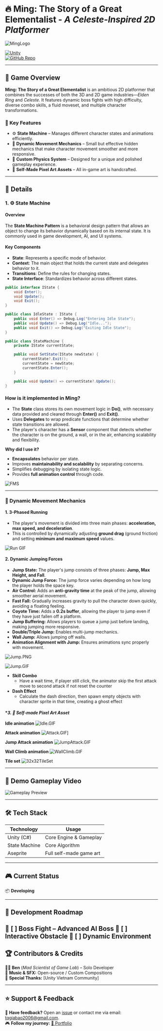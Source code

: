# 🔥 Ming: The Story of a Great Elementalist - *A Celeste-Inspired 2D Platformer*


![MingLogo](https://github.com/tqgiabao2006/Avatar/raw/main/ReadMe/MingPoster.png)

[![Unity](https://img.shields.io/badge/Made_with-Unity-000?logo=unity&style=for-the-badge)](https://unity.com/)  
[![GitHub Repo](https://img.shields.io/badge/View_on-GitHub-blue?style=for-the-badge&logo=github)](https://github.com/tqgiabao2006/Avatar)


---

## 🚀 Game Overview  
**Ming: The Story of a Great Elementalist** is an ambitious 2D platformer that combines the successes of both the 3D and 2D game industries—*Elden Ring* and *Celeste*. It features dynamic boss fights with high difficulty, diverse combo skills, a fluid moveset, and multiple character transformations.

### 🎯 Key Features
- ⚙️ **State Machine** – Manages different character states and animations efficiently.
- 🏃 **Dynamic Movement Mechanics** – Small but effective hidden mechanics that make character movement smoother and more responsive.
- 📐 **Custom Physics System** – Designed for a unique and polished gameplay experience.
- 🎨 **Self-Made Pixel Art Assets** – All in-game art is handcrafted.

---

## 📌 Details

### **1. ⚙️ State Machine**
#### **Overview**
The **State Machine Pattern** is a behavioral design pattern that allows an object to change its behavior dynamically based on its internal state. It is commonly used in game development, AI, and UI systems.

#### **Key Components**
- **State**: Represents a specific mode of behavior.
- **Context**: The main object that holds the current state and delegates behavior to it.
- **Transitions**: Define the rules for changing states.
- **State Interface**: Standardizes behavior across different states.

```csharp
public interface IState {
    void Enter();
    void Update();
    void Exit();
}

public class IdleState : IState {
    public void Enter() => Debug.Log("Entering Idle State");
    public void Update() => Debug.Log("Idle...");
    public void Exit() => Debug.Log("Exiting Idle State");
}

public class StateMachine {
    private IState currentState;

    public void SetState(IState newState) {
        currentState?.Exit();
        currentState = newState;
        currentState.Enter();
    }

    public void Update() => currentState?.Update();
}
```

### **How is it implemented in Ming?**
- The **State** class stores its own movement logic in **Do()**, with necessary data provided and cleared through **Enter()** and **Exit()**.
- Uses **Delegates** to wrap predicate functions that determine whether state transitions are allowed.
- The player's character has a **Sensor** component that detects whether the character is on the ground, a wall, or in the air, enhancing scalability and flexibility.

**Why did I use it?**
- **Encapsulates** behavior per state.
- Improves **maintainability and scalability** by separating concerns.
- Simplifies debugging by isolating state logic.
- Provides **full animation control** through code.


![FMS](https://github.com/tqgiabao2006/Avatar/raw/main/ReadMe/FSM.gif)

---

### **🏃 Dynamic Movement Mechanics** 
#### **1. 3-Phased Running**
- The player's movement is divided into three main phases: **acceleration, max speed, and deceleration**.
- This is controlled by dynamically adjusting **ground drag** (ground friction) and setting **minimum and maximum speed** values.

![Run GIF ](https://github.com/tqgiabao2006/Avatar/raw/main/ReadMe/Movement.gif)


#### **2. Dynamic Jumping Forces**
- **Jump State:** The player's jump consists of three phases: **Jump, Max Height, and Fall**.
- **Dynamic Jump Force:** The jump force varies depending on how long the player holds the space key.
- **Air Control:** Adds an **anti-gravity time** at the peak of the jump, allowing smoother aerial movement.
- **Fast Fall:** Gradually increases gravity to pull the character down quickly, avoiding a floating feeling.
- **Coyote Time:** Adds a **0.2s buffer**, allowing the player to jump even if they have just fallen off a platform.
- **Jump Buffering:** Allows players to queue a jump just before landing, making jumping more responsive.
- **Double/Triple Jump:** Enables multi-jump mechanics.
- **Wall Jump:** Allows jumping off walls.
- **Animation Alignment with Jump:** Ensures animations sync properly with movement.


![Jump.PNG](https://github.com/tqgiabao2006/Avatar/raw/main/ReadMe/Jump.png)

![Jump.GIF](https://github.com/tqgiabao2006/Avatar/raw/main/ReadMe/Jump.gif)

- **Skill Combo**
  + Have a wait time, if player still click, the animator skip the first attack move to second attack if not reset the counter
- **Dash Effect**
  + Calculate the dash direction, then spawn empty objects with character sprite in that time, creating a ghost effect

#### **3. 🎨 **Self-made Pixel Art Asset***

**Idle animation**
![Idle.GIF](https://github.com/tqgiabao2006/Avatar/raw/main/ReadMe/Idle.gif)


**Attack animation**
![Attack.GIF](https://github.com/tqgiabao2006/Avatar/raw/main/ReadMe/Attack.gif)]

**Jump Attack animation**
![JumpAttack.GIF](https://github.com/tqgiabao2006/Avatar/raw/main/ReadMe/JumAttack.gif)


**Wall Climb animation**
![WallClimb.GIF](https://github.com/tqgiabao2006/Avatar/raw/main/ReadMe/Wall%20Climb.gif)


**Tile set**
![32x32TileSet](https://github.com/tqgiabao2006/Avatar/raw/main/ReadMe/32x32Dirt..png)



---
## 🎥 Demo Gameplay Video
![Gameplay Preview](https://github.com/tqgiabao2006/Avatar/raw/main/ReadMe/GamePlay.gif)

---

## 🛠 Tech Stack  
| **Technology**   | **Usage**  |  
|-----------------|-----------|  
| Unity (C#) | Core Engine & Gameplay |  
| State Machine | Core Algorithm |  
| Aseprite | Full self-made game art |  

---

## 🎮 Current Status  
📦 **Developing**

---

## 🚧 Development Roadmap  
🔹 **[ ] Boss Fight** – Advanced AI Boss
🔹 **[ ] Interactive Obstacle**
🔹 **[ ] Dynamic Environment**  
---

## 🏆 Contributors & Credits  
👨‍💻 **Ben** (*Mad Scientist of Game Lab*) – Solo Developer  
🎵 **Music & SFX:** Open-source / Custom Compositions  
📖 **Special Thanks:** [Unity Vietnam Community]

---

## ⭐ Support & Feedback  
💬 **Have feedback?** Open an [issue](https://github.com/tqgiabao2006/blood-vein/issues) or contact me via email: tqgiabao2006@gmail.com.  
🎮 **Follow my journey:** [🔗 Portfolio](https://your-portfolio-link.com)  

